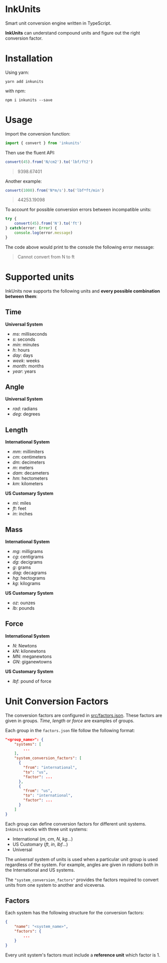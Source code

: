 # InkUnits
Smart unit conversion engine written in TypeScript.

**InkUnits** can understand compound units and figure out the right conversion factor. 

# Installation

Using yarn:

```
yarn add inkunits
```

with npm:

```
npm i inkunits --save
```

# Usage
Import the conversion function:

```ts
import { convert } from 'inkunits'
```

Then use the fluent API:

```ts
convert(45).from('N/cm2').to('lbf/ft2')
```
> 9398.67401

Another example:

```ts
convert(1000).from('N*m/s').to('lbf*ft/min')
```
> 44253.19098


To account for possible conversion errors between incompatible units:

```ts
try {
    convert(45).from('N').to('ft')
} catch(error: Error) {
    console.log(error.message)
}
```
The code above would print to the console the following error message:
> Cannot convert from N to ft

# Supported units

InkUnits now supports the following units and **every possible combination between them**:

## Time

**Universal System**

- _ms_: milliseconds
- _s_: seconds
- _min_: minutes
- _h_: hours
- _day_: days
- _week_: weeks
- _month_: months
- _year_: years

## Angle

**Universal System**

- _rad_: radians
- _deg_: degrees

## Length

**International System**

- _mm_: millimiters
- _cm_: centimeters
- _dm_: decimeters
- _m_: meters
- _dam_: decameters
- _hm_: hectometers
- _km_: kilometers

**US Customary System**

- _mi_: miles
- _ft_: feet
- _in_: inches

## Mass

**International System**

- _mg_: milligrams
- _cg_: centigrams
- _dg_: decigrams
- _g_: grams
- _dag_: decagrams
- _hg_: hectograms
- _kg_: kilograms

**US Customary System**

- _oz_: ounzes
- _lb_: pounds

## Force

**International System**

- _N_: Newtons
- _kN_: kilonewtons
- _MN_: meganewtons
- _GN_: giganewtowns

**US Customary System**

- _lbf_: pound of force


# Unit Conversion Factors

The conversion factors are configured in [src/factors.json](src/factors.json).
These factors are given in groups. 
_Time_, _length_ or _force_ are examples of groups.

Each group in the `factors.json` file follow the following format:

```json
"<group_name>": {
    "systems": [
        ...
    ],
    "system_conversion_factors": [
      {
        "from": "international",
        "to": "us",
        "factor": ...
      },
      {
        "from": "us",
        "to": "international",
        "factor": ...
      }
    ]
}
```

Each group can define conversion factors for different unit systems.
`InkUnits` works with three unit systems:

- International (_m_, _cm_, _N_, _kg_...)
- US Customary (_ft_, _in_, _lbf_...)
- Universal

The _universal_ system of units is used when a particular unit group is used regardless of the system. 
For example, angles are given in _radians_ both in the International and US systems.

The `"system_conversion_factors"` provides the factors required to convert units from one system to another and viceversa.

## Factors

Each system has the following structure for the conversion factors:

```json
{
    "name": "<system_name>",
    "factors": {
        ...
    }
}
```

Every unit system's factors must include a **reference unit** which factor is 1.
